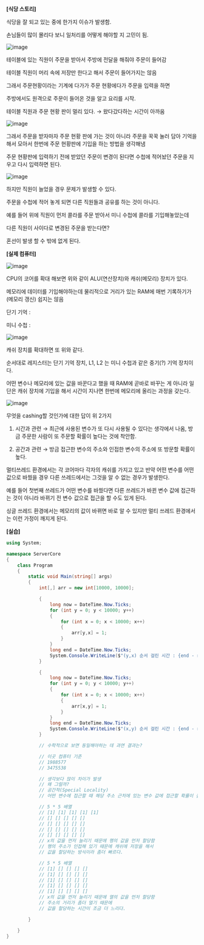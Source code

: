 **[식당 스토리]**

식당을 잘 되고 있는 중에 한가지 이슈가 발생함.

손님들이 많이 몰리다 보니 일처리를 어떻게 해야할 지 고민이 됨.

![image](https://user-images.githubusercontent.com/75019048/131054214-a1b1fdb6-46b8-40eb-bc47-772ed84509de.png)

테이블에 있는 직원이 주문을 받아서 주방에 전달을 해줘야 주문이 들어감

테이블 직원이 머리 속에 저장만 한다고 해서 주문이 들어가지는 않음

그래서 주문현황이라는 기계에 다가가 주문 현황에다가 주문을 입력을 하면

주방에서도 원격으로 주문이 들어온 것을 알고 요리를 시작.

테이블 직원과 주문 현황 판이 멀리 있다. → 왔다갔다하는 시간이 아까움

![image](https://user-images.githubusercontent.com/75019048/131054224-831aa6cd-314f-4e1c-94b9-b0fe5f06f44b.png)

그래서 주문을 받자마자 주문 현황 판에 가는 것이 아니라 주문을 꾹꾹 눌러 담아 기억을 해서 모아서 한번에 주문 현황판에 기입을 하는 방법을 생각해냄

주문 현황판에 입력하기 전에 받았던 주문이 변경이 된다면 수첩에 적어놨던 주문을 지우고 다시 입력하면 된다.

![image](https://user-images.githubusercontent.com/75019048/131054232-76710360-2a2e-422d-8b68-c0fc5288fe31.png)

하지만 직원이 늘었을 경우 문제가 발생할 수 있다.

주문을 수첩에 적어 놓게 되면 다른 직원들과 공유를 하는 것이 아니다.

예를 들어 위에 직원이 먼저 콜라를 주문 받아서 미니 수첩에 콜라를 기입해놓았는데

다른 직원이 사이다로 변경된 주문을 받는다면?

혼선이 발생 할 수 밖에 없게 된다.

**[실제 컴퓨터]**

![image](https://user-images.githubusercontent.com/75019048/131054248-7dcaa799-9328-4f89-8c6b-d331a7c517a4.png)

CPU의 코어를 확대 해보면 위와 같이 ALU(연산장치)와 캐쉬(메모리) 장치가 있다.

메모리에 데이터를 기입해야하는데 물리적으로 거리가 있는 RAM에 매번 기록하기가(메모리 갱신) 쉽지는 않음

단기 기억 : 

미니 수첩 : 

![image](https://user-images.githubusercontent.com/75019048/131054263-6a0b0d7c-9861-4bab-812d-71dd354e78a7.png)

캐쉬 장치를 확대하면 또 위와 같다.

순서대로 레지스터는 단기 기억 장치, L1, L2 는 미니 수첩과 같은 중기(?) 기억 장치이다.

어떤 변수나 메모리에 있는 값을 바꾼다고 했을 때 RAM에 곧바로 바꾸는 게 아니라 일단은 캐쉬 장치에 기입을 해서 시간이 지나면 한번에 메모리에 올리는 과정을 갖는다.

![image](https://user-images.githubusercontent.com/75019048/131054279-270a87f8-56b0-4719-a5dd-655f3351b4d4.png)

무엇을 cashing할 것인가에 대한 답이 위 2가지

1) 시간과 관련 → 최근에 사용된 변수가 또 다시 사용될 수 있다는 생각에서 나옴, 방금 주문한 사람이 또 주문할 확률이 높다는 것에 착안함.

2) 공간과 관련 → 방금 접근한 변수의 주소와 인접한 변수의 주소에  또 방문할 확률이 높다.

멀티쓰레드 환경에서는 각 코어마다 각자의 캐쉬를 가지고 있고 반약 어떤 변수를 어떤 값으로 바꿨을 경우 다른 쓰레드에서는 그것을 알 수 없는 경우가 발생한다.

예를 들어 첫번째 쓰레드가 어떤 변수를 바꿨다면 다른 쓰레드가 바뀐 변수 값에 접근하는 것이 아니라 바뀌기 전 변수 값으로 접근을 할 수도 있게 된다.

싱글 쓰레드 환경에서는 메모리의 값이 바뀌면 바로 알 수 있지만 멀티 쓰레드 환경에서는 이런 가정이 깨지게 된다.

**[실습]**

```csharp
using System;

namespace ServerCore
{
    class Program
    {
        static void Main(string[] args)
        {
            int[,] arr = new int[10000, 10000];

            {
                long now = DateTime.Now.Ticks;
                for (int y = 0; y < 10000; y++)
                {
                    for (int x = 0; x < 10000; x++)
                    {
                        arr[y,x] = 1;
                    }
                }
                long end = DateTime.Now.Ticks;
                System.Console.WriteLine($"(y,x) 순서 걸린 시간 : {end - now}");
            }

            {
                long now = DateTime.Now.Ticks;
                for (int y = 0; y < 10000; y++)
                {
                    for (int x = 0; x < 10000; x++)
                    {
                        arr[x,y] = 1;
                    }
                }
                long end = DateTime.Now.Ticks;
                System.Console.WriteLine($"(x,y) 순서 걸린 시간 : {end - now}");
            }

            // 수학적으로 보면 동일해야하는 데 과연 결과는?

            // 이곳 컴퓨터 기준
            // 1988577
            // 3475538

            // 생각보다 많이 차이가 발생
            // 왜 그럴까?
            // 공간적(Special Locality)
            // 어떤 변수에 접근할 때 해당 주소 근처에 있는 변수 값에 접근할 확률이 높을 것이다.

            // 5 * 5 배열
            // [1] [1] [1] [1] [1]  
            // [] [] [] [] []  
            // [] [] [] [] []  
            // [] [] [] [] []  
            // [] [] [] [] []  
            // x의 값을 먼저 늘리기 때문에 행의 값을 먼저 할당함
            // 행의 주소가 인접해 있기 때문에 캐쉬에 저장을 해서 
            // 값을 할당하는 방식이라 좀더 빠르다.

            // 5 * 5 배열
            // [1] [] [] [] []  
            // [1] [] [] [] []  
            // [1] [] [] [] []  
            // [1] [] [] [] []  
            // [1] [] [] [] []  
            // x의 값을 먼저 늘리기 때문에 열의 값을 먼저 할당함
            // 주소의 거리가 좀더 멀기 때문에 
            // 값을 할당하는 시간이 조금 더 느리다.

        }

    }
}
```